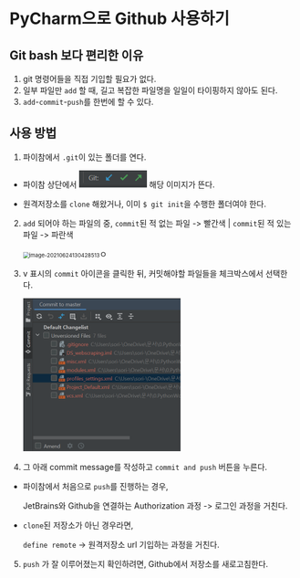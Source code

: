 # PyCharm으로 Github 사용하기



## Git bash 보다 편리한 이유

1. git 명령어들을 직접 기입할 필요가 없다.
2. 일부 파일만 `add` 할 때, 길고 복잡한 파일명을 일일이 타이핑하지 않아도 된다.
3. `add`-`commit`-`push`를 한번에 할 수 있다.





## 사용 방법

1. 파이참에서 `.git`이 있는 폴더를 연다.

- 파이참 상단에서 <img src="md_images/image-20210624123902602.png" alt="image-20210624123902602" style="zoom:67%;" /> 해당 이미지가 뜬다.

- 원격저장소를 `clone` 해왔거나, 이미 `$ git init`을 수행한 폴더여야 한다.



2. `add` 되어야 하는 파일의 중, `commit`된 적 없는 파일 -> 빨간색 | `commit`된 적 있는 파일 -> 파란색

   <img src="md-images/image-20210624130428513.png" alt="image-20210624130428513" style="zoom:67%;" />ㅇ



3. v 표시의 `commit` 아이콘을 클릭한 뒤, 커밋해야할 파일들을 체크박스에서 선택한다.

   <img src="md_images/image-20210624124452028.png" alt="image-20210624124452028" style="zoom:50%;" />



4. 그 아래 commit message를 작성하고 `commit and push` 버튼을 누른다.

- 파이참에서 처음으로 `push`를 진행하는 경우, 

  JetBrains와 Github을 연결하는 Authorization 과정 -> 로그인 과정을 거친다.

- `clone`된 저장소가 아닌 경우라면, 

  `define remote` -> 원격저장소 url 기입하는 과정을 거친다.



5. `push` 가 잘 이루어졌는지 확인하려면, Github에서 저장소를 새로고침한다.

